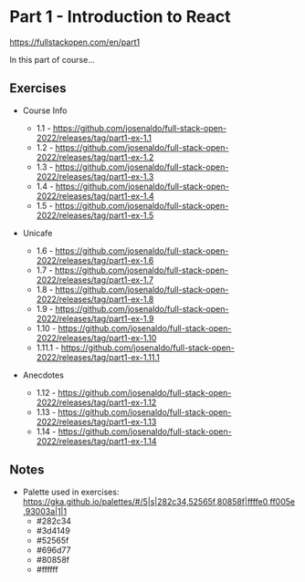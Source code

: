 # Part 1 - Introduction to React

<https://fullstackopen.com/en/part1>

In this part of course...

## Exercises

- Course Info
  - 1.1 - <https://github.com/josenaldo/full-stack-open-2022/releases/tag/part1-ex-1.1>
  - 1.2 - <https://github.com/josenaldo/full-stack-open-2022/releases/tag/part1-ex-1.2>
  - 1.3 - <https://github.com/josenaldo/full-stack-open-2022/releases/tag/part1-ex-1.3>
  - 1.4 - <https://github.com/josenaldo/full-stack-open-2022/releases/tag/part1-ex-1.4>
  - 1.5 - <https://github.com/josenaldo/full-stack-open-2022/releases/tag/part1-ex-1.5>

- Unicafe
  - 1.6 - <https://github.com/josenaldo/full-stack-open-2022/releases/tag/part1-ex-1.6>
  - 1.7 - <https://github.com/josenaldo/full-stack-open-2022/releases/tag/part1-ex-1.7>
  - 1.8 - <https://github.com/josenaldo/full-stack-open-2022/releases/tag/part1-ex-1.8>
  - 1.9 - <https://github.com/josenaldo/full-stack-open-2022/releases/tag/part1-ex-1.9>
  - 1.10 - <https://github.com/josenaldo/full-stack-open-2022/releases/tag/part1-ex-1.10>
  - 1.11.1 - <https://github.com/josenaldo/full-stack-open-2022/releases/tag/part1-ex-1.11.1>

- Anecdotes
  - 1.12 - <https://github.com/josenaldo/full-stack-open-2022/releases/tag/part1-ex-1.12>
  - 1.13 - <https://github.com/josenaldo/full-stack-open-2022/releases/tag/part1-ex-1.13>
  - 1.14 - <https://github.com/josenaldo/full-stack-open-2022/releases/tag/part1-ex-1.14>

## Notes

- Palette used in exercises: <https://gka.github.io/palettes/#/5|s|282c34,52565f,80858f|ffffe0,ff005e,93003a|1|1>
  - #282c34
  - #3d4149
  - #52565f
  - #696d77
  - #80858f
  - #ffffff
